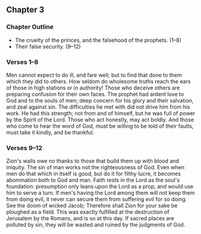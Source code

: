 ## Chapter 3

### Chapter Outline

- The cruelty of the princes, and the falsehood of the prophets. (1–8)
- Their false security. (9–12)

### Verses 1–8

Men cannot expect to do ill, and fare well; but to find that done to them which they did to others. How seldom do wholesome truths reach the ears of those in high stations or in authority! Those who deceive others are preparing confusion for their own faces. The prophet had ardent love to God and to the souls of men; deep concern for his glory and their salvation, and zeal against sin. The difficulties he met with did not drive him from his work. He had this strength; not from and of himself, but he was full of power by the Spirit of the Lord. Those who act honestly, may act boldly. And those who come to hear the word of God, must be willing to be told of their faults, must take it kindly, and be thankful.

### Verses 9–12

Zion's walls owe no thanks to those that build them up with blood and iniquity. The sin of man works not the righteousness of God. Even when men do that which in itself is good, but do it for filthy lucre, it becomes abomination both to God and man. Faith rests in the Lord as the soul's foundation: presumption only leans upon the Lord as a prop, and would use him to serve a turn. If men's having the Lord among them will not keep them from doing evil, it never can secure them from suffering evil for so doing. See the doom of wicked Jacob; Therefore shall Zion for your sake be ploughed as a field. This was exactly fulfilled at the destruction of Jerusalem by the Romans, and is so at this day. If sacred places are polluted by sin, they will be wasted and ruined by the judgments of God.

